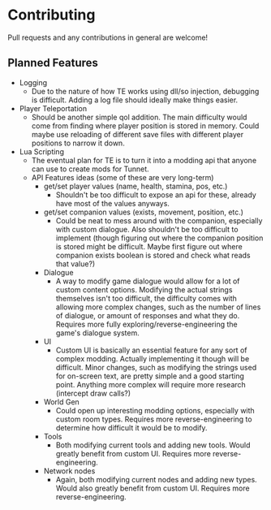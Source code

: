 # Contributing

Pull requests and any contributions in general are welcome!

## Planned Features
* Logging
    * Due to the nature of how TE works using dll/so injection, debugging is difficult. Adding a log file should ideally make things easier.
* Player Teleportation
    * Should be another simple qol addition. The main difficulty would come from finding where player position is stored in memory. Could maybe use reloading of different save files with different player positions to narrow it down.
* Lua Scripting
    * The eventual plan for TE is to turn it into a modding api that anyone can use to create mods for Tunnet.
    * API Features ideas (some of these are very long-term)
        * get/set player values (name, health, stamina, pos, etc.)
            * Shouldn't be too difficult to expose an api for these, already have most of the values anyways.
        * get/set companion values (exists, movement, position, etc.)
            * Could be neat to mess around with the companion, especially with custom dialogue. Also shouldn't be too difficult to implement (though figuring out where the companion position is stored might be difficult. Maybe first figure out where companion exists boolean is stored and check what reads that value?)
        * Dialogue
            * A way to modify game dialogue would allow for a lot of custom content options. Modifying the actual strings themselves isn't too difficult, the difficulty comes with allowing more complex changes, such as the number of lines of dialogue, or amount of responses and what they do. Requires more fully exploring/reverse-engineering the game's dialogue system.
        * UI
            * Custom UI is basically an essential feature for any sort of complex modding. Actually implementing it though will be difficult. Minor changes, such as modifying the strings used for on-screen text, are pretty simple and a good starting point. Anything more complex will require more research (intercept draw calls?)
        * World Gen
            * Could open up interesting modding options, especially with custom room types. Requires more reverse-engineering to determine how difficult it would be to modify.
        * Tools
            * Both modifying current tools and adding new tools. Would greatly benefit from custom UI. Requires more reverse-engineering.
        * Network nodes
            * Again, both modifying current nodes and adding new types. Would also greatly benefit from custom UI. Requires more reverse-engineering.
    
